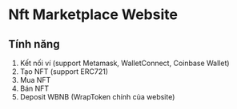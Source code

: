 # Nft Marketplace Website
## Tính năng
  1. Kết nối ví (support Metamask, WalletConnect, Coinbase Wallet)
  2. Tạo NFT (support ERC721)
  3. Mua NFT
  4. Bán NFT
  5. Deposit WBNB (WrapToken chính của website)
  
